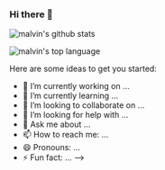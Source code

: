 ### Hi there 👋

![malvin's github stats](https://github-readme-stats.vercel.app/api?username=malvinh1&show_icons=true&theme=dark)

![malvin's top language](https://github-readme-stats.vercel.app/api/top-langs/?username=malvinh1&theme=dracula&layout=compact)


Here are some ideas to get you started:

- 🔭 I’m currently working on ...
- 🌱 I’m currently learning ...
- 👯 I’m looking to collaborate on ...
- 🤔 I’m looking for help with ...
- 💬 Ask me about ...
- 📫 How to reach me: ...
- 😄 Pronouns: ...
- ⚡ Fun fact: ...
-->
